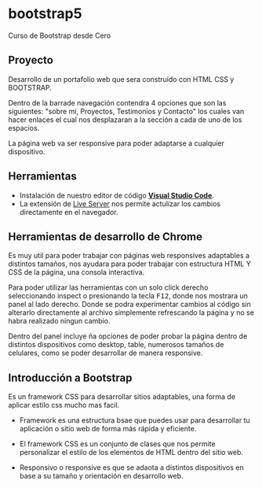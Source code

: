 # bootstrap5
Curso de Bootstrap desde Cero

## Proyecto
  Desarrollo de un portafolio web que sera construido con HTML CSS y BOOTSTRAP.

  Dentro de la barrade navegación contendra 4 opciones que son las siguientes: "sobre mí, Proyectos, Testimonios y Contacto" los cuales van hacer enlaces el cual nos desplazaran a la sección a cada de uno de los espacios.

  La página web va ser responsive para poder adaptarse a cualquier dispositivo.

## Herramientas
  - Instalación de nuestro editor de código [**Visual Studio Code**](https://code.visualstudio.com/).
  - La extensión de [Live Server](https://marketplace.visualstudio.com/items?itemName=ritwickdey.LiveServer) nos permite actulizar los cambios directamente en el navegador.

## Herramientas de desarrollo de Chrome
  Es muy util para poder trabajar con páginas web responsives adaptables a distintos tamaños, nos ayudara para poder trabajar con estructura HTML Y CSS de la página, una consola interactiva.

  Para poder utilizar las herramientas con un solo click derecho seleccionando inspect o presionando la tecla <kbd>F12</kbd>, donde nos mostrara un panel al lado derecho. Donde se podra experimentar cambios al código sin alterarlo directamente al archivo simplemente refrescando la página y no se habra realizado ningun cambio.

  Dentro del panel incluye ña opciones de poder probar la página dentro de distintos dispositivos como desktop, table, numerosos tamaños de celulares, como se poder desarrollar de manera responsive.

## Introducción a Bootstrap
  Es un framework CSS para desarrollar sitios adaptables, una forma de aplicar estilo css mucho mas facil.

  - Framework es una estructura bsae que puedes usar para desarrollar tu aplicación o sitio web de forma más rápida y eficiente.

  - El framework CSS es un conjunto de clases que nos permite personalizar el estilo de los elementos de HTML dentro del sitio web.

  - Responsivo o responsive es que se adaota a distintos  dispositivos en base a su tamaño y orientación en desarrollo web.



